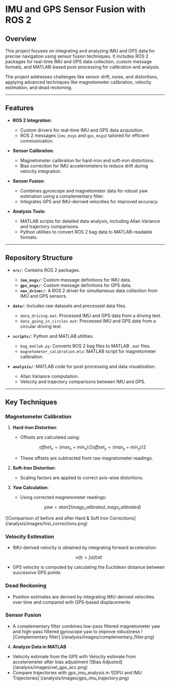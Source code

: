 # IMU and GPS Sensor Fusion with ROS 2

## Overview

This project focuses on integrating and analyzing IMU and GPS data for precise navigation using sensor fusion techniques. It includes ROS 2 packages for real-time IMU and GPS data collection, custom message formats, and MATLAB-based post-processing for calibration and analysis.

The project addresses challenges like sensor drift, noise, and distortions, applying advanced techniques like magnetometer calibration, velocity estimation, and dead reckoning.

---

## Features

- **ROS 2 Integration**: 
  - Custom drivers for real-time IMU and GPS data acquisition.
  - ROS 2 messages (`imu_msgs` and `gps_msgs`) tailored for efficient communication.

- **Sensor Calibration**:
  - Magnetometer calibration for hard-iron and soft-iron distortions.
  - Bias correction for IMU accelerometers to reduce drift during velocity integration.

- **Sensor Fusion**:
  - Combines gyroscope and magnetometer data for robust yaw estimation using a complementary filter.
  - Integrates GPS and IMU-derived velocities for improved accuracy.

- **Analysis Tools**:
  - MATLAB scripts for detailed data analysis, including Allan Variance and trajectory comparisons.
  - Python utilities to convert ROS 2 bag data to MATLAB-readable formats.

---

## Repository Structure

- **`src/`**: Contains ROS 2 packages.
  - **`imu_msgs/`**: Custom message definitions for IMU data.
  - **`gps_msgs/`**: Custom message definitions for GPS data.
  - **`nav_driver/`**: A ROS 2 driver for simultaneous data collection from IMU and GPS sensors.

- **`data/`**: Includes raw datasets and processed data files.
  - `data_driving.mat`: Processed IMU and GPS data from a driving test.
  - `data_going_in_circles.mat`: Processed IMU and GPS data from a circular driving test.

- **`scripts/`**: Python and MATLAB utilities.
  - `bag_matlab.py`: Converts ROS 2 bag files to MATLAB `.mat` files.
  - `magnetometer_calibration.mlx`: MATLAB script for magnetometer calibration.

- **`analysis/`**: MATLAB code for post-processing and data visualization.
  - Allan Variance computation.
  - Velocity and trajectory comparisons between IMU and GPS.

---

## Key Techniques

### Magnetometer Calibration
1. **Hard-Iron Distortion**:
   - Offsets are calculated using:
     ```math
     offset_x = (max_x + min_x) / 2
     offset_y = (max_y + min_y) / 2
     ```
   - These offsets are subtracted from raw magnetometer readings.

2. **Soft-Iron Distortion**:
   - Scaling factors are applied to correct axis-wise distortions.

3. **Yaw Calculation**:
   - Using corrected magnetometer readings:
     ```math
     yaw = atan2(magy_calibrated, magx_calibrated)
     ```
![Comparison of before and after Hard & Soft Iron Corrections] (/analysis/images/hisi_corrections.png)

### Velocity Estimation
- IMU-derived velocity is obtained by integrating forward acceleration:
  ```math
  v(t) = ∫ a(t) dt
  ```
- GPS velocity is computed by calculating the Euclidean distance between successive GPS points

### Dead Reckoning
- Position estimates are derived by integrating IMU-derived velocities over time and compared with GPS-based displacements

### Sensor Fusion
- A complementary filter combines low-pass filtered magnetometer yaw and high-pass filtered gyroscope yaw to improve robustness
![Complementary filter] (/analysis/images/complementary_filter.png)

4. **Analyze Data in MATLAB**
- Velocity estimate from the GPS with Velocity estimate from accelerometer after bias adjustment
![Bias Adjusted] (/analysis/images/vel_gps_acc.png)
- Compare trajectories with gps_imu_analysis.m
![GPU and IMU Trajectories] (/analysis/images/gps_imu_trajectory.png)


